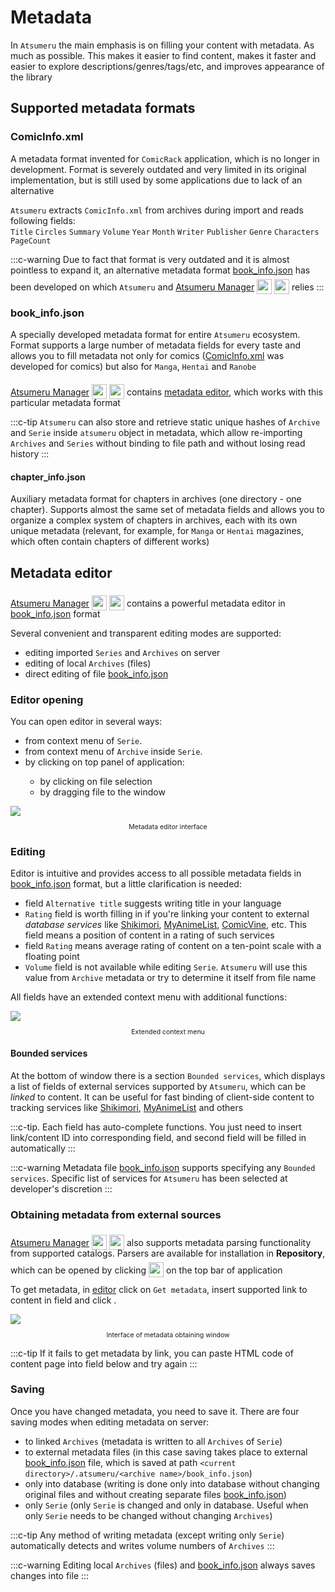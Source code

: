 # Metadata

In `Atsumeru` the main emphasis is on filling your content with metadata. As much as possible. This makes it easier to find content, makes it faster and easier to explore descriptions/genres/tags/etc, and improves appearance of the library

## Supported metadata formats

### ComicInfo.xml

A metadata format invented for `ComicRack` application, which is no longer in development. Format is severely outdated and very limited in its original implementation, but is still used by some applications due to lack of an alternative

`Atsumeru` extracts `ComicInfo.xml` from archives during import and reads following fields:  
`Title` `Circles` `Summary` `Volume` `Year` `Month` `Writer` `Publisher` `Genre` `Characters` `PageCount` 

:::c-warning
Due to fact that format is very outdated and it is almost pointless to expand it, an alternative metadata format [book_info.json](./metadata.md#book-info-json) has been developed on which `Atsumeru` and [Atsumeru Manager](https://github.com/AtsumeruDev/AtsumeruManager) <img style="position: relative; top: 6px;" width="24" height="24" src="/assets/media/icons/windows.png"> <img style="position: relative; top: 6px;" width="24" height="24" src="/assets/media/icons/penguin.png"> relies
:::

### book_info.json
[<Badge vertical="middle" text="Format schema"/>](./book-info-scheme.md)

A specially developed metadata format for entire `Atsumeru` ecosystem. Format supports a large number of metadata fields for every taste and allows you to fill metadata not only for comics ([ComicInfo.xml](./metadata.md#comicinfo-xml) was developed for comics) but also for `Manga`, `Hentai` and `Ranobe`

[Atsumeru Manager](https://github.com/AtsumeruDev/AtsumeruManager) <img style="position: relative; top: 6px;" width="24" height="24" src="/assets/media/icons/windows.png"> <img style="position: relative; top: 6px;" width="24" height="24" src="/assets/media/icons/penguin.png"> contains [metadata editor](./metadata.md#metadata-editor), which works with this particular metadata format

:::c-tip
`Atsumeru` can also store and retrieve static unique hashes of `Archive` and `Serie` inside `atsumeru` object in metadata, which allow re-importing `Archives` and `Series` without binding to file path and without losing read history
:::

#### chapter_info.json
[<Badge vertical="middle" text="Format schema"/>](./book-info-scheme.md#chapter-info-scheme)

Auxiliary metadata format for chapters in archives (one directory - one chapter). Supports almost the same set of metadata fields and allows you to organize a complex system of chapters in archives, each with its own unique metadata (relevant, for example, for `Manga` or `Hentai` magazines, which often contain chapters of different works)

## Metadata editor

[Atsumeru Manager](https://github.com/AtsumeruDev/AtsumeruManager) <img style="position: relative; top: 6px;" width="24" height="24" src="/assets/media/icons/windows.png"> <img style="position: relative; top: 6px;" width="24" height="24" src="/assets/media/icons/penguin.png"> contains a powerful metadata editor in [book_info.json](./metadata.md#book-info-json) format

Several convenient and transparent editing modes are supported:
- editing imported `Series` and `Archives` on server
- editing of local `Archives` (files)
- direct editing of file [book_info.json](./metadata.md#book-info-json)

### Editor opening 

You can open editor in several ways:
- from context menu of `Serie`.
- from context menu of `Archive` inside `Serie`.
- by clicking <MaterialIcon icon="edit"/> on top panel of application:
  - by clicking on file selection
  - by dragging file to the window

<img style="display: block; margin: 0 auto" src="/assets/media/en/guides/metadata-editor.png">
<p style="text-align: center; font-size:75%">Metadata editor interface</p>

### Editing

Editor is intuitive and provides access to all possible metadata fields in [book_info.json](./metadata.md#book-info-json) format, but a little clarification is needed:
- field `Alternative title` suggests writing title in your language
- `Rating` field is worth filling in if you're linking your content to external *database services* like [Shikimori](https://shikimori.one/), [MyAnimeList](https://myanimelist.net/), [ComicVine](https://comicvine.gamespot.com/), etc. This field means a position of content in a rating of such services
- field `Rating` means average rating of content on a ten-point scale with a floating point
- `Volume` field is not available while editing `Serie`. `Atsumeru` will use this value from `Archive` metadata or try to determine it itself from file name

All fields have an extended context menu with additional functions:

<img style="display: block; margin: 0 auto" src="/assets/media/en/guides/metadata-editor-context-menu.png">
<p style="text-align: center; font-size:75%">Extended context menu</p>

#### Bounded services

At the bottom of window there is a section `Bounded services`, which displays a list of fields of external services supported by `Atsumeru`, which can be *linked* to content. It can be useful for fast binding of client-side content to tracking services like [Shikimori](https://shikimori.one/), [MyAnimeList](https://myanimelist.net/) and others

:::c-tip.
Each field has auto-complete functions. You just need to insert link/content ID into corresponding field, and second field will be filled in automatically
:::

:::c-warning
Metadata file [book_info.json](./metadata.md#book-info-json) supports specifying any `Bounded services`. Specific list of services for `Atsumeru` has been selected at developer's discretion
:::

### Obtaining metadata from external sources

[Atsumeru Manager](https://github.com/AtsumeruDev/AtsumeruManager) <img style="position: relative; top: 6px;" width="24" height="24" src="/assets/media/icons/windows.png"> <img style="position: relative; top: 6px;" width="24" height="24" src="/assets/media/icons/penguin.png"> also supports metadata parsing functionality from supported catalogs. Parsers are available for installation in **Repository**, which can be opened by clicking <img style="position: relative; top: 6px;" width="24" height="24" src="/assets/media/icons/earth.png"> on the top bar of application

To get metadata, in [editor](./metadata.md#metadata-editor) click on `Get metadata`, insert supported link to content in field and click <MaterialIcon icon="download"/>. 

<img style="display: block; margin: 0 auto" src="/assets/media/en/guides/metadata-editor-fetch.png">
<p style="text-align: center; font-size:75%">Interface of metadata obtaining window</p>

:::c-tip
If it fails to get metadata by link, you can paste HTML code of content page into field below and try again
:::

### Saving

Once you have changed metadata, you need to save it. There are four saving modes when editing metadata on server:
- to linked `Archives` (metadata is written to all `Archives` of `Serie`)
- to external metadata files (in this case saving takes place to external [book_info.json](./metadata.md#book-info-json) file, which is saved at path `<current directory>/.atsumeru/<archive name>/book_info.json`)
- only into database (writing is done only into database without changing original files and without creating separate files [book_info.json](./metadata.md#book-info-json))
- only `Serie` (only `Serie` is changed and only in database. Useful when only `Serie` needs to be changed without changing `Archives`)

:::c-tip
Any method of writing metadata (except writing only `Serie`) automatically detects and writes volume numbers of `Archives`
:::

:::c-warning
Editing local `Archives` (files) and [book_info.json](./metadata.md#book-info-json) always saves changes into file
:::